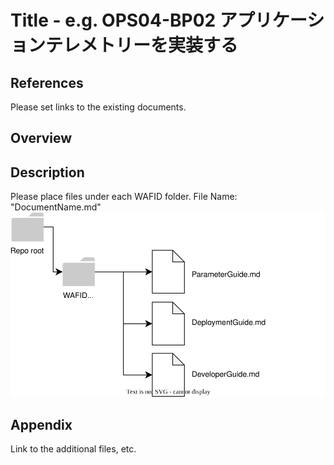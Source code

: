 # Title - e.g. OPS04-BP02 アプリケーションテレメトリーを実装する

## References

Please set links to the existing documents.

## Overview

## Description

Please place files under each WAFID folder.
File Name: "DocumentName.md"
![image](readme.svg)
## Appendix

Link to the additional files, etc.